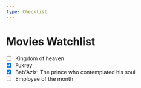 ```yaml
---
type: Checklist
---
```


# Movies Watchlist

- [ ] Kingdom of heaven
- [x] Fukrey
- [x] Bab'Aziz: The prince who contemplated his soul
- [ ] Employee of the month
